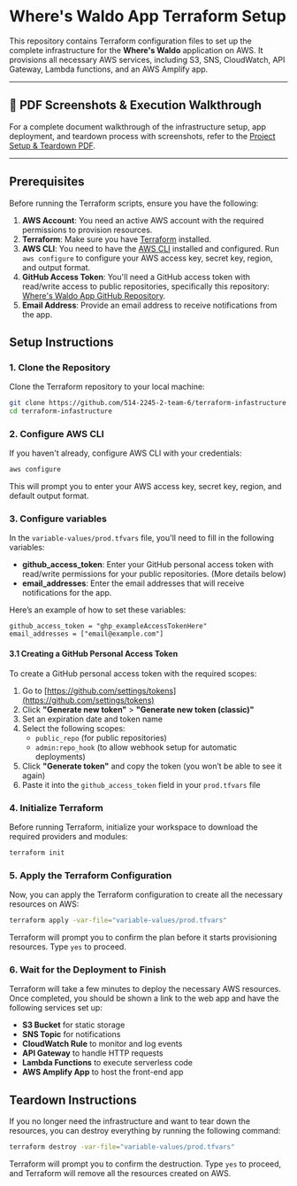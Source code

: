 # Where's Waldo App Terraform Setup

This repository contains Terraform configuration files to set up the complete infrastructure for the **Where's Waldo** application on AWS. It provisions all necessary AWS services, including S3, SNS, CloudWatch, API Gateway, Lambda functions, and an AWS Amplify app.

---

## 📸 PDF Screenshots & Execution Walkthrough

For a complete document walkthrough of the infrastructure setup, app deployment, and teardown process with screenshots, refer to the [Project Setup & Teardown PDF](./Project_Setup_Teardown_Waldo.pdf).

---

## Prerequisites

Before running the Terraform scripts, ensure you have the following:

1. **AWS Account**: You need an active AWS account with the required permissions to provision resources.
2. **Terraform**: Make sure you have [Terraform](https://www.terraform.io/downloads.html) installed.
3. **AWS CLI**: You need to have the [AWS CLI](https://aws.amazon.com/cli/) installed and configured. Run `aws configure` to configure your AWS access key, secret key, region, and output format.
4. **GitHub Access Token**: You'll need a GitHub access token with read/write access to public repositories, specifically this repository: [Where's Waldo App GitHub Repository](https://github.com/514-2245-2-team-6/514-2245-2-team-6).
5. **Email Address**: Provide an email address to receive notifications from the app.

## Setup Instructions

### 1. Clone the Repository

Clone the Terraform repository to your local machine:

```bash
git clone https://github.com/514-2245-2-team-6/terraform-infastructure
cd terraform-infastructure
```

### 2. Configure AWS CLI

If you haven't already, configure AWS CLI with your credentials:

```bash
aws configure
```

This will prompt you to enter your AWS access key, secret key, region, and default output format.

### 3. Configure variables

In the `variable-values/prod.tfvars` file, you'll need to fill in the following variables:

- **github_access_token**: Enter your GitHub personal access token with read/write permissions for your public repositories. (More details below)
- **email_addresses**: Enter the email addresses that will receive notifications for the app.

Here’s an example of how to set these variables:

```hcl
github_access_token = "ghp_exampleAccessTokenHere"
email_addresses = ["email@example.com"]
```

#### 3.1 Creating a GitHub Personal Access Token

To create a GitHub personal access token with the required scopes:

1. Go to [https://github.com/settings/tokens](https://github.com/settings/tokens)
2. Click **"Generate new token"** > **"Generate new token (classic)"**
3. Set an expiration date and token name
4. Select the following scopes:
   - `public_repo` (for public repositories)
   - `admin:repo_hook` (to allow webhook setup for automatic deployments)
5. Click **"Generate token"** and copy the token (you won’t be able to see it again)
6. Paste it into the `github_access_token` field in your `prod.tfvars` file

### 4. Initialize Terraform

Before running Terraform, initialize your workspace to download the required providers and modules:

```bash
terraform init
```

### 5. Apply the Terraform Configuration

Now, you can apply the Terraform configuration to create all the necessary resources on AWS:

```bash
terraform apply -var-file="variable-values/prod.tfvars"
```

Terraform will prompt you to confirm the plan before it starts provisioning resources. Type `yes` to proceed.

### 6. Wait for the Deployment to Finish

Terraform will take a few minutes to deploy the necessary AWS resources. Once completed, you should be shown a link to the web app and have the following services set up:

- **S3 Bucket** for static storage
- **SNS Topic** for notifications
- **CloudWatch Rule** to monitor and log events
- **API Gateway** to handle HTTP requests
- **Lambda Functions** to execute serverless code
- **AWS Amplify App** to host the front-end app

## Teardown Instructions

If you no longer need the infrastructure and want to tear down the resources, you can destroy everything by running the following command:

```bash
terraform destroy -var-file="variable-values/prod.tfvars"
```

Terraform will prompt you to confirm the destruction. Type `yes` to proceed, and Terraform will remove all the resources created on AWS.
